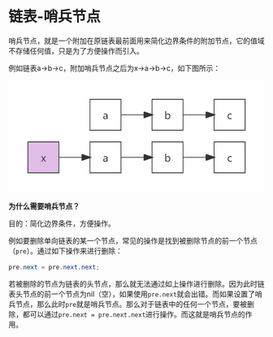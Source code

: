 # 链表-哨兵节点

哨兵节点，就是一个附加在原链表最前面用来简化边界条件的附加节点，它的值域不存储任何值，只是为了方便操作而引入。

例如链表a→b→c，附加哨兵节点之后为x→a→b→c，如下图所示：

![](images/链表-哨兵节点.png)

**为什么需要哨兵节点？**

目的：简化边界条件，方便操作。

例如要删除单向链表的某一个节点，常见的操作是找到被删除节点的前一个节点（`pre`）。通过如下操作来进行删除：

```java
pre.next = pre.next.next;
```

若被删除的节点为链表的头节点，那么就无法通过如上操作进行删除。因为此时链表头节点的前一个节点为nil（空），如果使用`pre.next`就会出错。而如果设置了哨兵节点，那么此时`pre`就是哨兵节点。那么对于链表中的任何一个节点，要被删除，都可以通过`pre.next = pre.next.next`进行操作。而这就是哨兵节点的作用。

